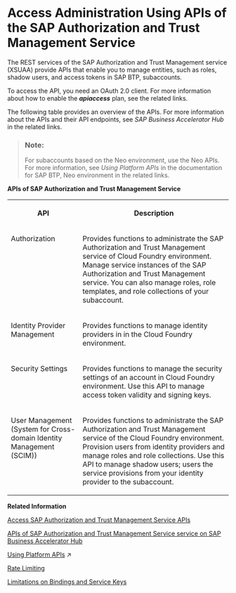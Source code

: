 <!-- loiodcb3bfd09c4b465e9d6f599485c5b6de -->

# Access Administration Using APIs of the SAP Authorization and Trust Management Service

The REST services of the SAP Authorization and Trust Management service \(XSUAA\) provide APIs that enable you to manage entities, such as roles, shadow users, and access tokens in SAP BTP, subaccounts.

To access the API, you need an OAuth 2.0 client. For more information about how to enable the ***apiaccess*** plan, see the related links.

The following table provides an overview of the APIs. For more information about the APIs and their API endpoints, see *SAP Business Accelerator Hub* in the related links.

> ### Note:  
> For subaccounts based on the Neo environment, use the Neo APIs. For more information, see *Using Platform APIs* in the documentation for SAP BTP, Neo environment in the related links.

**APIs of SAP Authorization and Trust Management Service**


<table>
<tr>
<th valign="top">

API



</th>
<th valign="top">

Description



</th>
</tr>
<tr>
<td valign="top">

Authorization



</td>
<td valign="top">

Provides functions to administrate the SAP Authorization and Trust Management service of Cloud Foundry environment. Manage service instances of the SAP Authorization and Trust Management service. You can also manage roles, role templates, and role collections of your subaccount.



</td>
</tr>
<tr>
<td valign="top">

Identity Provider Management



</td>
<td valign="top">

Provides functions to manage identity providers in in the Cloud Foundry environment.



</td>
</tr>
<tr>
<td valign="top">

Security Settings



</td>
<td valign="top">

Provides functions to manage the security settings of an account in Cloud Foundry environment. Use this API to manage access token validity and signing keys.



</td>
</tr>
<tr>
<td valign="top">

User Management \(System for Cross-domain Identity Management \(SCIM\)\)



</td>
<td valign="top">

Provides functions to administrate the SAP Authorization and Trust Management service of the Cloud Foundry environment. Provision users from identity providers and manage roles and role collections. Use this API to manage shadow users; users the service provisions from your identity provider to the subaccount.



</td>
</tr>
</table>



**Related Information**  


[Access SAP Authorization and Trust Management Service APIs](access-sap-authorization-and-trust-management-service-apis-ebc9113.md "To enable programmatic access to the SAP Authorization and Trust Management service (XSUAA) in your multi-environment subaccount, create a service instance with the apiaccess plan.")

[APIs of SAP Authorization and Trust Management Service service on SAP Business Accelerator Hub](https://api.sap.com/package/authtrustmgmnt)

[Using Platform APIs](https://help.sap.com/viewer/ea72206b834e4ace9cd834feed6c0e09/Cloud/en-US/392af9d162694d6595499f1549978aa6.html "Platform APIs are protected with OAuth 2.0 client credentials. Create an OAuth client and obtain an access token to call the platform API methods.") :arrow_upper_right:

[Rate Limiting](../60-security/rate-limiting-d203e2d.md "This section provides information on the rate limiting in the SAP Authorization and Trust Management service.")

[Limitations on Bindings and Service Keys](../60-security/limitations-on-bindings-and-service-keys-6d3ef52.md "To preserve the stability of the SAP Authorization and Trust Management service, we allow a maximum of 1000 bindings and service keys in total per service instance. The service rejects attempts to add more bindings or service keys.")

